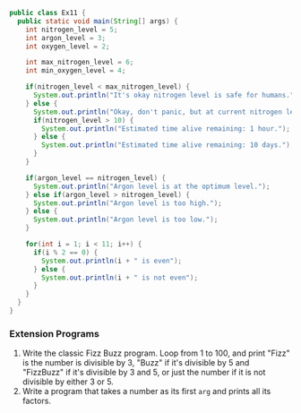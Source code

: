 ```java
public class Ex11 {
  public static void main(String[] args) {
    int nitrogen_level = 5;
    int argon_level = 3;
    int oxygen_level = 2;

    int max_nitrogen_level = 6;
    int min_oxygen_level = 4;

    if(nitrogen_level < max_nitrogen_level) {
      System.out.println("It's okay nitrogen level is safe for humans.");
    } else {
      System.out.println("Okay, don't panic, but at current nitrogen levels, you're going to die.");
      if(nitrogen_level > 10) {
        System.out.println("Estimated time alive remaining: 1 hour.");
      } else {
        System.out.println("Estimated time alive remaining: 10 days.");
      }
    }

    if(argon_level == nitrogen_level) {
      System.out.println("Argon level is at the optimum level.");
    } else if(argon_level > nitrogen_level) {
      System.out.println("Argon level is too high.");
    } else {
      System.out.println("Argon level is too low.");
    }

    for(int i = 1; i < 11; i++) {
      if(i % 2 == 0) {
        System.out.println(i + " is even");
      } else {
        System.out.println(i + " is not even");
      }
    }
  }
}
```

### Extension Programs
1. Write the classic Fizz Buzz program. Loop from 1 to 100, and print "Fizz" is the number is divisible by 3, "Buzz" if it's divisible by 5 and "FizzBuzz" if it's divisible by 3 and 5, or just the number if it is not divisible by either 3 or 5.
2. Write a program that takes a number as its first `arg` and prints all its factors.
